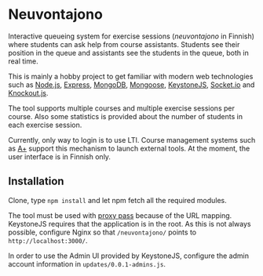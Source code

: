 # Neuvontajono

Interactive queueing system for exercise sessions (*neuvontajono* in Finnish) where students can ask help from course assistants. Students see their position in the queue and assistants see the students in the queue, both in real time.

This is mainly a hobby project to get familiar with modern web technologies such as [Node.js](https://nodejs.org/), [Express](strongloop/express), [MongoDB](http://www.mongodb.org), [Mongoose](LearnBoost/mongoose), [KeystoneJS](keystonejs/keystone), [Socket.io](http://socket.io) and [Knockout.js](http://knockoutjs.com).

The tool supports multiple courses and multiple exercise sessions per course. Also some statistics is provided about the number of students in each exercise session.

Currently, only way to login is to use LTI. Course management systems such as [A+](Aalto-LeTech/a-plus) support this mechanism to launch external tools. At the moment, the user interface is in Finnish only.

## Installation

Clone, type `npm install` and let npm fetch all the required modules.

The tool must be used with [proxy pass](http://nginx.org/en/docs/http/ngx_http_proxy_module.html) because of the URL mapping. KeystoneJS requires that the application is in the root. As this is not always possible, configure Nginx so that `/neuvontajono/` points to `http://localhost:3000/`.

In order to use the Admin UI provided by KeystoneJS, configure the admin account information in `updates/0.0.1-admins.js`.